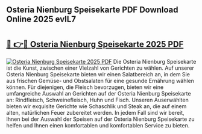 ## Osteria Nienburg Speisekarte PDF Download Online 2025 evIL7

# <h2><a href="http://gcb4su.nevu.top/?p=Osteria+Nienburg+Speisekarte">🔗 👉🔴 Osteria Nienburg Speisekarte 2025 PDF</a></h2>

[![Osteria Nienburg Speisekarte 2025 PDF](https://i.imgur.com/dBaPXMq.png)](http://gcb4su.nevu.top/?p=Osteria+Nienburg+Speisekarte)
Die Osteria Nienburg Speisekarte ist die Kunst, zwischen einer Vielzahl von Gerichten zu wählen. Auf unserer Osteria Nienburg Speisekarte bieten wir einen Salatbereich an, in dem Sie aus frischen Gemüse- und Obstsalaten für eine gesunde Ernährung wählen können. Für diejenigen, die Fleisch bevorzugen, bieten wir eine umfangreiche Auswahl an Gerichten auf der Osteria Nienburg Speisekarte an: Rindfleisch, Schweinefleisch, Huhn und Fisch. Unseren Auserwählten bieten wir exquisite Gerichte wie Schaschlik und Steak an, die auf einem alten, natürlichen Feuer zubereitet werden. In jedem Fall sind wir bereit, Ihnen bei der Auswahl der Speisen auf der Osteria Nienburg Speisekarte zu helfen und Ihnen einen komfortablen und komfortablen Service zu bieten.
